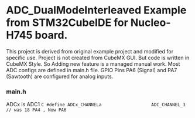 # ADC_DualModeInterleaved Example from STM32CubeIDE for Nucleo-H745 board. 

This project is derived from original example project and modified for specific use. 
Project is not created from CubeMX GUI. But code is written in CubeMX Style. So Adding 
new feature is a managed manual work. Most ADC configs are defined in main.h file. 
GPIO Pins PA6 (Signal) and PA7 (Sawtooth) are configured for analog inputs. 

### main.h
ADCx is ADC1 
```C #define ADCx_CHANNELa                   ADC_CHANNEL_3 // was 18 PA4 , Now PA6 ```

